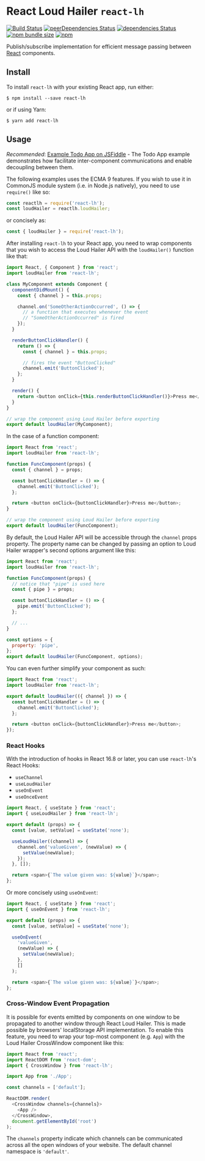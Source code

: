 # React Loud Hailer `react-lh`

[![Build Status](https://travis-ci.org/mauris/react-lh.svg?branch=master)](https://travis-ci.org/mauris/react-lh) [![peerDependencies Status](https://david-dm.org/mauris/react-lh/peer-status.svg)](https://david-dm.org/mauris/react-lh?type=peer) [![dependencies Status](https://david-dm.org/mauris/react-lh/status.svg)](https://david-dm.org/mauris/react-lh) [![npm bundle size](https://img.shields.io/bundlephobia/min/react-lh.svg?style=popout)](https://www.npmjs.com/package/react-lh) [![npm](https://img.shields.io/npm/dt/react-lh.svg?style=popout)](https://www.npmjs.com/package/react-lh)

Publish/subscribe implementation for efficient message passing between [React](https://reactjs.org/) components.

## Install

To install `react-lh` with your existing React app, run either:

    $ npm install --save react-lh

or if using Yarn:

    $ yarn add react-lh

## Usage

_Recommended_: [Example Todo App on JSFiddle](https://jsfiddle.net/mauris/bzwm9f0n/) - The Todo App example demonstrates how facilitate inter-component communications and enable decoupling between them.

The following examples uses the ECMA 9 features. If you wish to use it in CommonJS module system (i.e. in Node.js natively), you need to use `require()` like so:

```javascript
const reactlh = require('react-lh');
const loudHailer = reactlh.loudHailer;
```

or concisely as:

```javascript
const { loudHailer } = require('react-lh');
```

After installing `react-lh` to your React app, you need to wrap components that you wish to access the Loud Hailer API with the `loudHailer()` function like that:

```javascript
import React, { Component } from 'react';
import loudHailer from 'react-lh';

class MyComponent extends Component {
  componentDidMount() {
    const { channel } = this.props;

    channel.on('SomeOtherActionOccurred', () => {
      // a function that executes whenever the event
      // "SomeOtherActionOccurred" is fired
    });
  }

  renderButtonClickHandler() {
    return () => {
      const { channel } = this.props;

      // fires the event "ButtonClicked"
      channel.emit('ButtonClicked');
    };
  }

  render() {
    return <button onClick={this.renderButtonClickHandler()}>Press me</button>;
  }
}

// wrap the component using Loud Hailer before exporting
export default loudHailer(MyComponent);
```

In the case of a function component:

```javascript
import React from 'react';
import loudHailer from 'react-lh';

function FuncComponent(props) {
  const { channel } = props;

  const buttonClickHandler = () => {
    channel.emit('ButtonClicked');
  };

  return <button onClick={buttonClickHandler}>Press me</button>;
}

// wrap the component using Loud Hailer before exporting
export default loudHailer(FuncComponent);
```

By default, the Loud Hailer API will be accessible through the `channel` props property. The property name can be changed by passing an option to Loud Hailer wrapper's second options argument like this:

```javascript
import React from 'react';
import loudHailer from 'react-lh';

function FuncComponent(props) {
  // notice that "pipe" is used here
  const { pipe } = props;

  const buttonClickHandler = () => {
    pipe.emit('ButtonClicked');
  };

  // ...
}

const options = {
  property: 'pipe',
};
export default loudHailer(FuncComponent, options);
```

You can even further simplify your component as such:

```javascript
import React from 'react';
import loudHailer from 'react-lh';

export default loudHailer(({ channel }) => {
  const buttonClickHandler = () => {
    channel.emit('ButtonClicked');
  };

  return <button onClick={buttonClickHandler}>Press me</button>;
});
```

### React Hooks

With the introduction of hooks in React 16.8 or later, you can use `react-lh`'s React Hooks:

- `useChannel`
- `useLoudHailer`
- `useOnEvent`
- `useOnceEvent`

```javascript
import React, { useState } from 'react';
import { useLoudHailer } from 'react-lh';

export default (props) => {
  const [value, setValue] = useState('none');

  useLoudHailer((channel) => {
    channel.on('valueGiven', (newValue) => {
      setValue(newValue);
    });
  }, []);

  return <span>{`The value given was: ${value}`}</span>;
};
```

Or more concisely using `useOnEvent`:

```javascript
import React, { useState } from 'react';
import { useOnEvent } from 'react-lh';

export default (props) => {
  const [value, setValue] = useState('none');

  useOnEvent(
    'valueGiven',
    (newValue) => {
      setValue(newValue);
    },
    []
  );

  return <span>{`The value given was: ${value}`}</span>;
};
```

### Cross-Window Event Propagation

It is possible for events emitted by components on one window to be propagated to another window through React Loud Hailer. This is made possible by browsers' localStorage API implementation. To enable this feature, you need to wrap your top-most component (e.g. `App`) with the Loud Hailer CrossWindow component like this:

```javascript
import React from 'react';
import ReactDOM from 'react-dom';
import { CrossWindow } from 'react-lh';

import App from './App';

const channels = ['default'];

ReactDOM.render(
  <CrossWindow channels={channels}>
    <App />
  </CrossWindow>,
  document.getElementById('root')
);
```

The `channels` property indicate which channels can be communicated across all the open windows of your website. The default channel namespace is `'default'`.

